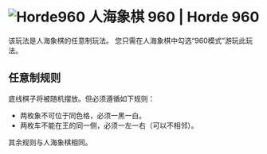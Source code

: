 # ![Horde960](https://github.com/gbtami/pychess-variants/blob/master/static/icons/Horde960.svg) 人海象棋 960 | Horde 960

该玩法是人海象棋的任意制玩法。
您只需在人海象棋中勾选“960模式”游玩此玩法。

## 任意制规则

底线棋子将被随机摆放。但必须遵循如下规则：

* 两枚象不可位于同色格，必须一黑一白。
* 两枚车不能在王的同一侧，必须一左一右（可以不相邻）。

其余规则与人海象棋相同。